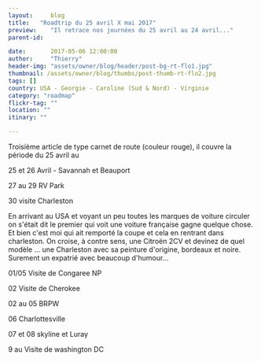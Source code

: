 ```yaml
---
layout:     blog
title:   "Roadtrip du 25 avril X mai 2017"
preview:    "Il retrace nos journées du 25 avril au 24 avril..."
parent-id:  

date:       2017-05-06 12:00:00
author:     "Thierry"
header-img: "assets/owner/blog/header/post-bg-rt-flo1.jpg"
thumbnail: /assets/owner/blog/thumbs/post-thumb-rt-flo2.jpg
tags: []
country: USA - Georgie - Caroline (Sud & Nord) - Virginie
category: "roadmap"
flickr-tag: ""
location: ""
itinary: ""

---
```


Troisième article de type carnet de route (couleur rouge), il couvre la période du 25 avril au 


25 et 26 Avril  - Savannah et Beauport

27 au 29 RV Park

30 visite Charleston

En arrivant au USA et voyant un peu toutes les marques de voiture circuler on s'était dit le premier qui voit une voiture française gagne quelque chose. Et bien c'est moi qui ait remporté la coupe et cela en rentrant dans charleston. On croise, à contre sens, une Citroën 2CV et devinez de quel modèle ... une Charleston avec sa peinture d'origine, bordeaux et noire. Surement un expatrié avec beaucoup d'humour...


01/05 Visite de Congaree NP

02 Visite de Cherokee

02 au 05 BRPW

06 Charlottesville

07 et 08 skyline et Luray

9 au  Visite de washington DC

